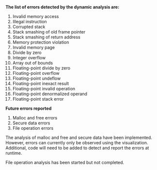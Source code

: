 **The list of errors detected by the dynamic analysis are:**

1. Invalid memory access
1. Illegal instruction
1. Corrupted stack
1. Stack smashing of old frame pointer
1. Stack smashing of return address
1. Memory protection violation
1. Invalid memory page
1. Divide by zero
1. Integer overflow
1. Array out of bounds
1. Floating-point divide by zero
1. Floating-point overflow
1. Floating-point undeflow
1. Floating-point inexact result
1. Floating-point invalid operation
1. Floating-point denormalized operand
1. Floating-point stack error


**Future errors reported**

1. Malloc and free errors
1. Secure data errors
1. File operation errors


The analysis of malloc and free and secure data have been implemented. However, errors can currently only be observed using the visualization. Additional, code will need to be added to detect and report the errors at runtime.

File operation analysis has been started but not completed.